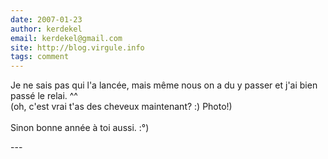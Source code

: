 ```yaml
---
date: 2007-01-23
author: kerdekel
email: kerdekel@gmail.com
site: http://blog.virgule.info
tags: comment
---
```


<p>Je ne sais pas qui l'a lancée, mais même nous on a du y passer et j'ai bien passé le relai. ^^<br />
(oh, c'est vrai t'as des cheveux maintenant? :) Photo!)<br />
<br />
Sinon bonne année à toi aussi. :°)</p>
---